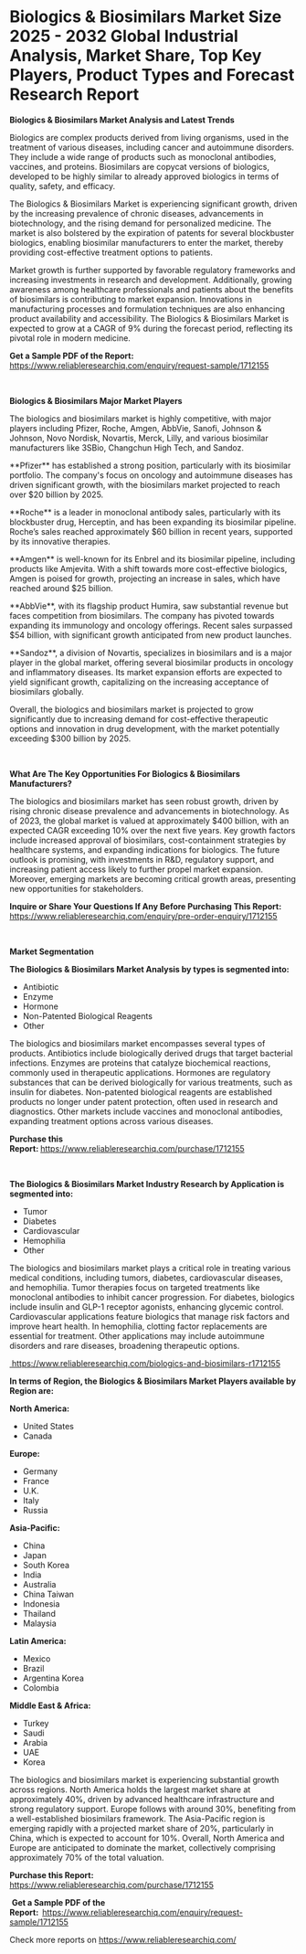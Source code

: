 <p><h1>Biologics & Biosimilars Market Size 2025 - 2032 Global Industrial Analysis, Market Share, Top Key Players, Product Types and Forecast Research Report</h1></p><p><strong>Biologics & Biosimilars Market Analysis and Latest Trends</strong></p>
<p><p>Biologics are complex products derived from living organisms, used in the treatment of various diseases, including cancer and autoimmune disorders. They include a wide range of products such as monoclonal antibodies, vaccines, and proteins. Biosimilars are copycat versions of biologics, developed to be highly similar to already approved biologics in terms of quality, safety, and efficacy.</p><p>The Biologics & Biosimilars Market is experiencing significant growth, driven by the increasing prevalence of chronic diseases, advancements in biotechnology, and the rising demand for personalized medicine. The market is also bolstered by the expiration of patents for several blockbuster biologics, enabling biosimilar manufacturers to enter the market, thereby providing cost-effective treatment options to patients.</p><p>Market growth is further supported by favorable regulatory frameworks and increasing investments in research and development. Additionally, growing awareness among healthcare professionals and patients about the benefits of biosimilars is contributing to market expansion. Innovations in manufacturing processes and formulation techniques are also enhancing product availability and accessibility. The Biologics & Biosimilars Market is expected to grow at a CAGR of 9% during the forecast period, reflecting its pivotal role in modern medicine.</p></p>
<p><strong>Get a Sample PDF of the Report:&nbsp;</strong> <a href="https://www.reliableresearchiq.com/enquiry/request-sample/1712155?utm_campaign=3174&utm_medium=2&utm_source=Github&utm_content=ia&utm_term=27032025&utm_id=biologics-biosimilars">https://www.reliableresearchiq.com/enquiry/request-sample/1712155</a></p>
<p>&nbsp;</p>
<p><strong>Biologics & Biosimilars Major Market Players</strong></p>
<p><p>The biologics and biosimilars market is highly competitive, with major players including Pfizer, Roche, Amgen, AbbVie, Sanofi, Johnson & Johnson, Novo Nordisk, Novartis, Merck, Lilly, and various biosimilar manufacturers like 3SBio, Changchun High Tech, and Sandoz.</p><p>**Pfizer** has established a strong position, particularly with its biosimilar portfolio. The company's focus on oncology and autoimmune diseases has driven significant growth, with the biosimilars market projected to reach over $20 billion by 2025.</p><p>**Roche** is a leader in monoclonal antibody sales, particularly with its blockbuster drug, Herceptin, and has been expanding its biosimilar pipeline. Roche’s sales reached approximately $60 billion in recent years, supported by its innovative therapies.</p><p>**Amgen** is well-known for its Enbrel and its biosimilar pipeline, including products like Amjevita. With a shift towards more cost-effective biologics, Amgen is poised for growth, projecting an increase in sales, which have reached around $25 billion.</p><p>**AbbVie**, with its flagship product Humira, saw substantial revenue but faces competition from biosimilars. The company has pivoted towards expanding its immunology and oncology offerings. Recent sales surpassed $54 billion, with significant growth anticipated from new product launches.</p><p>**Sandoz**, a division of Novartis, specializes in biosimilars and is a major player in the global market, offering several biosimilar products in oncology and inflammatory diseases. Its market expansion efforts are expected to yield significant growth, capitalizing on the increasing acceptance of biosimilars globally.</p><p>Overall, the biologics and biosimilars market is projected to grow significantly due to increasing demand for cost-effective therapeutic options and innovation in drug development, with the market potentially exceeding $300 billion by 2025.</p></p>
<p>&nbsp;</p>
<p><strong>What Are The Key Opportunities For Biologics & Biosimilars Manufacturers?</strong></p>
<p><p>The biologics and biosimilars market has seen robust growth, driven by rising chronic disease prevalence and advancements in biotechnology. As of 2023, the global market is valued at approximately $400 billion, with an expected CAGR exceeding 10% over the next five years. Key growth factors include increased approval of biosimilars, cost-containment strategies by healthcare systems, and expanding indications for biologics. The future outlook is promising, with investments in R&D, regulatory support, and increasing patient access likely to further propel market expansion. Moreover, emerging markets are becoming critical growth areas, presenting new opportunities for stakeholders.</p></p>
<p><strong>Inquire or Share Your Questions If Any Before Purchasing This Report:</strong> <a href="https://www.reliableresearchiq.com/enquiry/pre-order-enquiry/1712155?utm_campaign=3174&utm_medium=2&utm_source=Github&utm_content=ia&utm_term=27032025&utm_id=biologics-biosimilars">https://www.reliableresearchiq.com/enquiry/pre-order-enquiry/1712155</a></p>
<p>&nbsp;</p>
<p><strong>Market Segmentation</strong></p>
<p><strong>The Biologics & Biosimilars Market Analysis by types is segmented into:</strong></p>
<p><ul><li>Antibiotic</li><li>Enzyme</li><li>Hormone</li><li>Non-Patented Biological Reagents</li><li>Other</li></ul></p>
<p><p>The biologics and biosimilars market encompasses several types of products. Antibiotics include biologically derived drugs that target bacterial infections. Enzymes are proteins that catalyze biochemical reactions, commonly used in therapeutic applications. Hormones are regulatory substances that can be derived biologically for various treatments, such as insulin for diabetes. Non-patented biological reagents are established products no longer under patent protection, often used in research and diagnostics. Other markets include vaccines and monoclonal antibodies, expanding treatment options across various diseases.</p></p>
<p><strong>Purchase this Report:&nbsp;</strong><a href="https://www.reliableresearchiq.com/purchase/1712155?utm_campaign=3174&utm_medium=2&utm_source=Github&utm_content=ia&utm_term=27032025&utm_id=biologics-biosimilars">https://www.reliableresearchiq.com/purchase/1712155</a></p>
<p>&nbsp;</p>
<p><strong>The Biologics & Biosimilars Market Industry Research by Application is segmented into:</strong></p>
<p><ul><li>Tumor</li><li>Diabetes</li><li>Cardiovascular</li><li>Hemophilia</li><li>Other</li></ul></p>
<p><p>The biologics and biosimilars market plays a critical role in treating various medical conditions, including tumors, diabetes, cardiovascular diseases, and hemophilia. Tumor therapies focus on targeted treatments like monoclonal antibodies to inhibit cancer progression. For diabetes, biologics include insulin and GLP-1 receptor agonists, enhancing glycemic control. Cardiovascular applications feature biologics that manage risk factors and improve heart health. In hemophilia, clotting factor replacements are essential for treatment. Other applications may include autoimmune disorders and rare diseases, broadening therapeutic options.</p></p>
<p><a href="https://www.reliableresearchiq.com/biologics-and-biosimilars-r1712155?utm_campaign=3174&utm_medium=2&utm_source=Github&utm_content=ia&utm_term=27032025&utm_id=biologics-biosimilars">&nbsp;https://www.reliableresearchiq.com/biologics-and-biosimilars-r1712155</a></p>
<p><strong>In terms of Region, the Biologics & Biosimilars Market Players available by Region are:</strong></p>
<p>
    <p> <strong> North America: </strong>
        <ul>
            <li>United States</li>
            <li>Canada</li>
        </ul>
        </p> 
    <p> <strong> Europe: </strong>
        <ul>
            <li>Germany</li>
            <li>France</li>
            <li>U.K.</li>
            <li>Italy</li>
            <li>Russia</li>
        </ul>
        </p> 
    <p> <strong> Asia-Pacific: </strong>
        <ul>
            <li>China</li>
            <li>Japan</li>
            <li>South Korea</li>
            <li>India</li>
            <li>Australia</li>
            <li>China Taiwan</li>
            <li>Indonesia</li>
            <li>Thailand</li>
            <li>Malaysia</li>
        </ul>
        </p> 
    <p> <strong> Latin America: </strong>
        <ul>
            <li>Mexico</li>
            <li>Brazil</li>
            <li>Argentina Korea</li>
            <li>Colombia</li>
        </ul>
        </p> 
    <p> <strong> Middle East & Africa: </strong>
        <ul>
            <li>Turkey</li>
            <li>Saudi</li>
            <li>Arabia</li>
            <li>UAE</li>
            <li>Korea</li>
        </ul>
    </p>
    </p>
<p><p>The biologics and biosimilars market is experiencing substantial growth across regions. North America holds the largest market share at approximately 40%, driven by advanced healthcare infrastructure and strong regulatory support. Europe follows with around 30%, benefiting from a well-established biosimilars framework. The Asia-Pacific region is emerging rapidly with a projected market share of 20%, particularly in China, which is expected to account for 10%. Overall, North America and Europe are anticipated to dominate the market, collectively comprising approximately 70% of the total valuation.</p></p>
<p><strong>Purchase this Report: </strong><a href="https://www.reliableresearchiq.com/purchase/1712155?utm_campaign=3174&utm_medium=2&utm_source=Github&utm_content=ia&utm_term=27032025&utm_id=biologics-biosimilars">https://www.reliableresearchiq.com/purchase/1712155</a></p>
<p>&nbsp;<strong>Get a Sample PDF of the Report:&nbsp;&nbsp;</strong><a href="https://www.reliableresearchiq.com/enquiry/request-sample/1712155?utm_campaign=3174&utm_medium=2&utm_source=Github&utm_content=ia&utm_term=27032025&utm_id=biologics-biosimilars">https://www.reliableresearchiq.com/enquiry/request-sample/1712155</a></p>
<p><strong></strong></p>
<p>Check more reports on <a href="https://www.reliableresearchiq.com/?utm_campaign=3174&utm_medium=2&utm_source=Github&utm_content=ia&utm_term=27032025&utm_id=biologics-biosimilars">https://www.reliableresearchiq.com/</a></p>